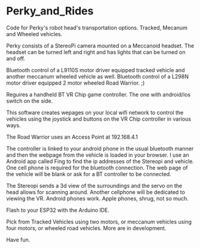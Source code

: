 # Perky_and_Rides
Code for Perky's robot head's transportation options.  Tracked, Mecanum and Wheeled vehicles.

Perky consists of a StereoPi camera mounted on a Meccanoid headset.  The headset can be turned left and right and has lights that can be turned on and off.

Bluetooth control of a L9110S motor driver equipped tracked vehicle and another meccanum wheeled vehicle as well.
Bluetooth control of a L298N motor driver equipped 2 motor wheeled Road Warrior. ;)

Reguires a handheld BT VR Chip game controller. The one with android/ios switch on the side.

This software creates wepages on your local wifi network to control the vehicles using the joystick and buttons on the VR Chip
controller in various ways.

The Road Warrior uses an Access Point at 192.168.4.1

The controller is linked to your android phone in the usual bluetooth manner and then the webpage from the vehicle is loaded in your browser.
I use an Android app called Fing to find the ip addresses of the Stereopi and vehicle.  One cell phone is required for the bluetooth connection.
The web page of the vehicle will be blank or ask for a BT controller to be connected.  

The Stereopi sends a 3d view of the surroundings and the servo on the head allows for scanning around. 
Another cellphone will be dedicated to viewing the VR.  Android phones work.  Apple phones, shrug, not so much.  

Flash to your ESP32 with the Arduino IDE.

Pick from Tracked Vehicles using two motors, or meccanum vehicles using four motors, or wheeled road vehicles.  More are in development.


Have fun.
